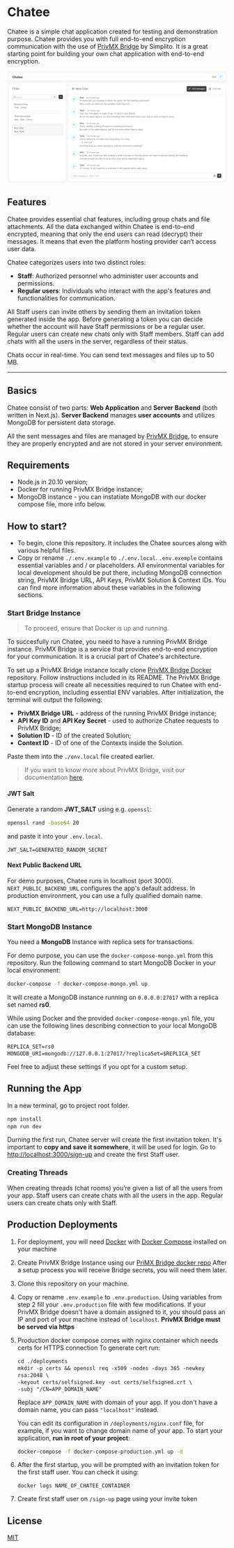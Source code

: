 # Chatee

Chatee is a simple chat application created for testing and demonstration purpose. Chatee provides you with full end-to-end encryption communication with the use of [PrivMX Bridge](https://github.com/simplito/privmx-bridge) by Simplito. It is a great starting point for building your own chat application with end-to-end encryption.

![chatee](./chatee.png)

## Features

Chatee provides essential chat features, including group chats and file attachments. All the data exchanged within Chatee is
end-to-end encrypted, meaning that only the end users can read (decrypt) their messages. It means that even the platform hosting
provider can’t access user data.

Chatee categorizes users into two distinct roles:

- **Staff**: Authorized personnel who administer user accounts and permissions.
- **Regular users**: Individuals who interact with the app's features and functionalities for communication.

All Staff users can invite others by sending them an invitation token generated inside the app. Before generating a
token you can decide whether the account will have Staff permissions or be a regular user. Regular users can create new
chats only with Staff members. Staff can add chats with all the users in the server, regardless of their status.

Chats occur in real-time. You can send text messages and files up to 50 MB.

---

## Basics

Chatee consist of two parts: **Web Application** and **Server Backend** (both written in Next.js). **Server Backend** manages **user accounts** and utilizes MongoDB for persistent data storage.

All the sent messages and files are managed by [PrivMX Bridge](https://github.com/simplito/privmx-bridge), to ensure they are properly encrypted and are not stored in your server environment.

## Requirements

- Node.js in 20.10 version;
- Docker for running PrivMX Bridge instance;
- MongoDB instance - you can instatiate MongoDB with our docker compose file, more info below.

## How to start?

- To begin, clone this repository. It includes the Chatee sources along with various helpful files.
- Copy or rename `./.env.example` to `./.env.local`. `.env.exemple` contains essential variables and / or placeholders. All environmental variables for local development should be put there, including MongoDB connection string, PrivMX Bridge URL, API Keys, PrivMX Solution & Context IDs. You can find more information about these variables in the following sections.

 ### **Start Bridge Instance**

 > To proceed, ensure that Docker is up and running.

To succesfully run Chatee, you need to have a running PrivMX Bridge instance. PrivMX Bridge is a service that provides end-to-end encryption for your communication. It is a crucial part of Chatee's architecture.

To set up a PrivMX Bridge instance locally clone [PrivMX Bridge Docker](https://github.com/simplito/privmx-bridge-docker) repository. Follow instructions included in its README. The PrivMX Bridge startup process will create all necessities required to run Chatee with end-to-end encryption, including essential ENV variables. After initialization, the terminal will output the following:

- **PrivMX Bridge URL** - address of the running PrivMX Bridge instance;
- **API Key ID** and **API Key Secret** - used to authorize Chatee requests to PrivMX Bridge;
- **Solution ID** - ID of the created Solution;
- **Context ID** - ID of one of the Contexts inside the Solution.

Paste them into the `./env.local` file created earlier.

> If you want to know more about PrivMX Bridge, visit our documentation [here](https://docs.privmx.dev/).

#### JWT Salt

Generate a random **JWT_SALT** using e.g. `openssl`:

```sh
openssl rand -base64 20
```

and paste it into your `.env.local`.

```ENV
JWT_SALT=GENERATED_RANDOM_SECRET
```

#### Next Public Backend URL

For demo purposes, Chatee runs in localhost (port 3000). `NEXT_PUBLIC_BACKEND_URL` configures the app's default address. In production environment, you can use a fully qualified domain name.

```ENV
NEXT_PUBLIC_BACKEND_URL=http://localhost:3000
```

### **Start MongoDB Instance**

You need a **MongoDB** Instance with replica sets for transactions.

For demo purpose, you can use the `docker-compose-mongo.yml` from this repository. Run the following command to start MongoDB Docker in your local environment:

```sh
docker-compose -f docker-compose-mongo.yml up
```

It will create a MongoDB instance running on `0.0.0.0:27017` with a replica set named **rs0**.

While using Docker and the provided `docker-compose-mongo.yml` file, you can use the following lines describing connection to your local MongoDB database:

```ENV
REPLICA_SET=rs0
MONGODB_URI=mongodb://127.0.0.1:27017/?replicaSet=$REPLICA_SET
```

Feel free to adjust these settings if you opt for a custom setup.

## Running the App

In a new terminal, go to project root folder.

```sh
npm install
npm run dev
```

Durning the first run,  Chatee server will create the first invitation token. It's important to  **copy and save it somewhere**, it will be used for login.
Go to <http://localhost:3000/sign-up> and create the first Staff user.

### Creating Threads

When creating threads (chat rooms) you’re given a list of all the users from your app.
Staff users can create chats with all the users in the app.
Regular users can create chats only with Staff.

## Production Deployments

1. For deployment, you will need [Docker](https://docs.docker.com/engine/install/ubuntu/) with [Docker Compose](https://docs.docker.com/compose/install/) installed on your machine
2. Create PrivMX Bridge Instance using our [PriMX Bridge docker repo](https://github.com/simplito/privmx-bridge-docker) 
    After a setup process you will receive Bridge secrets, you will need them later.
3. Clone this repository on your machine.
4. Copy or rename `.env.example` to `.env.production`.
    Using variables from step 2 fill your `.env.production` file with few modifications.
    If your PrivMX Bridge doesn't have a domain assigned to it, you should pass an IP and port of your machine 
    instead of `localhost`. 
    **PrivMX Bridge must be served via https**
5. Production docker compose comes with nginx container which needs certs for HTTPS connection
   To generate cert run:
    ```
    cd ./deployments
    mkdir -p certs && openssl req -x509 -nodes -days 365 -newkey rsa:2048 \
    -keyout certs/selfsigned.key -out certs/selfsigned.crt \
    -subj "/CN=APP_DOMAIN_NAME"
    ```
    Replace `APP_DOMAIN_NAME` with domain of your app.
    If you don't have a domain name, you can pass `"localhost"` instead.  

    You can edit its configuration in `/deployments/nginx.conf` file, for example, if
    you want to change domain name of your app.
   To start your application, **run in root of your project**:
    ```sh
    docker-compose -f docker-compose-production.yml up -d
    ```
6. After the first startup, you will be prompted with an invitation token for the first staff user.
    You can check it using:
   ```
   docker logs NAME_OF_CHATEE_CONTAINER 
   ```
7. Create first staff user on `/sign-up` page using your invite token

## License

[MIT](./LICENSE)
